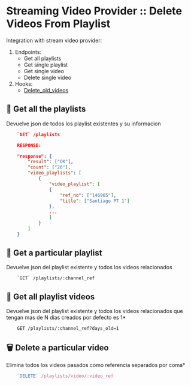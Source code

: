 # Streaming Video Provider :: Delete Videos From Playlist

Integration with stream video provider:

1. Endpoints:
    - Get all playlists
    - Get single playlist
    - Get single video
    - Delete single video
2. Hooks:
    - [Delete_old_videos](https://api-node.breatheco.de/streaming/hook/delete_old_videos)

## 👀 Get all the playlists

Devuelve json de todos los playlist existentes y su informacion

```json
    `GET` /playlists

    RESPONSE:

    "response": {
        "result": ["OK"],
        "count": ["26"],
        "video_playlists": [
            {
                "video_playlist": [
                {
                    "ref_no": ["146965"],
                    "title": ["Santiago PT 1"]
                },
                ...
                ]
            }
        ]
    }
```

## 👀 Get a particular playlist

Devuelve json del playlist existente y todos los videos relacionados

```
    `GET` /playlists/:channel_ref
```

## 👀 Get all playlist videos

Devuelve json del playlist existente y todos los videos relacionados que tengan mas de N dias creados por defecto es 1*

```
    GET /playlists/:channel_ref?days_old=1
```

## 🗑 Delete a particular video

Elimina todos los videos pasados como referencia separados por coma*

```js
    `DELETE` /playlists/video/:video_ref
```
